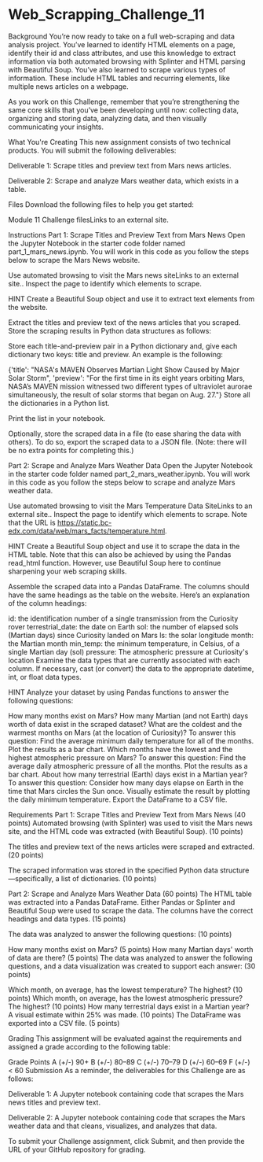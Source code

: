 # Web_Scrapping_Challenge_11
Background You’re now ready to take on a full web-scraping and data analysis project. You’ve learned to identify HTML elements on a page, identify their id and class attributes, and use this knowledge to extract information via both automated browsing with Splinter and HTML parsing with Beautiful Soup. You’ve also learned to scrape various types of information. These include HTML tables and recurring elements, like multiple news articles on a webpage.

As you work on this Challenge, remember that you’re strengthening the same core skills that you’ve been developing until now: collecting data, organizing and storing data, analyzing data, and then visually communicating your insights.

What You're Creating This new assignment consists of two technical products. You will submit the following deliverables:

Deliverable 1: Scrape titles and preview text from Mars news articles.

Deliverable 2: Scrape and analyze Mars weather data, which exists in a table.

Files Download the following files to help you get started:

Module 11 Challenge filesLinks to an external site.

Instructions Part 1: Scrape Titles and Preview Text from Mars News Open the Jupyter Notebook in the starter code folder named part_1_mars_news.ipynb. You will work in this code as you follow the steps below to scrape the Mars News website.

Use automated browsing to visit the Mars news siteLinks to an external site.. Inspect the page to identify which elements to scrape.

HINT Create a Beautiful Soup object and use it to extract text elements from the website.

Extract the titles and preview text of the news articles that you scraped. Store the scraping results in Python data structures as follows:

Store each title-and-preview pair in a Python dictionary and, give each dictionary two keys: title and preview. An example is the following:

{'title': "NASA's MAVEN Observes Martian Light Show Caused by Major Solar Storm", 'preview': "For the first time in its eight years orbiting Mars, NASA’s MAVEN mission witnessed two different types of ultraviolet aurorae simultaneously, the result of solar storms that began on Aug. 27."} Store all the dictionaries in a Python list.

Print the list in your notebook.

Optionally, store the scraped data in a file (to ease sharing the data with others). To do so, export the scraped data to a JSON file. (Note: there will be no extra points for completing this.)

Part 2: Scrape and Analyze Mars Weather Data Open the Jupyter Notebook in the starter code folder named part_2_mars_weather.ipynb. You will work in this code as you follow the steps below to scrape and analyze Mars weather data.

Use automated browsing to visit the Mars Temperature Data SiteLinks to an external site.. Inspect the page to identify which elements to scrape. Note that the URL is https://static.bc-edx.com/data/web/mars_facts/temperature.html.

HINT Create a Beautiful Soup object and use it to scrape the data in the HTML table. Note that this can also be achieved by using the Pandas read_html function. However, use Beautiful Soup here to continue sharpening your web scraping skills.

Assemble the scraped data into a Pandas DataFrame. The columns should have the same headings as the table on the website. Here’s an explanation of the column headings:

id: the identification number of a single transmission from the Curiosity rover terrestrial_date: the date on Earth sol: the number of elapsed sols (Martian days) since Curiosity landed on Mars ls: the solar longitude month: the Martian month min_temp: the minimum temperature, in Celsius, of a single Martian day (sol) pressure: The atmospheric pressure at Curiosity's location Examine the data types that are currently associated with each column. If necessary, cast (or convert) the data to the appropriate datetime, int, or float data types.

HINT Analyze your dataset by using Pandas functions to answer the following questions:

How many months exist on Mars? How many Martian (and not Earth) days worth of data exist in the scraped dataset? What are the coldest and the warmest months on Mars (at the location of Curiosity)? To answer this question: Find the average minimum daily temperature for all of the months. Plot the results as a bar chart. Which months have the lowest and the highest atmospheric pressure on Mars? To answer this question: Find the average daily atmospheric pressure of all the months. Plot the results as a bar chart. About how many terrestrial (Earth) days exist in a Martian year? To answer this question: Consider how many days elapse on Earth in the time that Mars circles the Sun once. Visually estimate the result by plotting the daily minimum temperature. Export the DataFrame to a CSV file.

Requirements Part 1: Scrape Titles and Preview Text from Mars News (40 points) Automated browsing (with Splinter) was used to visit the Mars news site, and the HTML code was extracted (with Beautiful Soup). (10 points)

The titles and preview text of the news articles were scraped and extracted. (20 points)

The scraped information was stored in the specified Python data structure—specifically, a list of dictionaries. (10 points)

Part 2: Scrape and Analyze Mars Weather Data (60 points) The HTML table was extracted into a Pandas DataFrame. Either Pandas or Splinter and Beautiful Soup were used to scrape the data. The columns have the correct headings and data types. (15 points)

The data was analyzed to answer the following questions: (10 points)

How many months exist on Mars? (5 points) How many Martian days' worth of data are there? (5 points) The data was analyzed to answer the following questions, and a data visualization was created to support each answer: (30 points)

Which month, on average, has the lowest temperature? The highest? (10 points) Which month, on average, has the lowest atmospheric pressure? The highest? (10 points) How many terrestrial days exist in a Martian year? A visual estimate within 25% was made. (10 points) The DataFrame was exported into a CSV file. (5 points)

Grading This assignment will be evaluated against the requirements and assigned a grade according to the following table:

Grade Points A (+/-) 90+ B (+/-) 80–89 C (+/-) 70–79 D (+/-) 60–69 F (+/-) < 60 Submission As a reminder, the deliverables for this Challenge are as follows:

Deliverable 1: A Jupyter notebook containing code that scrapes the Mars news titles and preview text.

Deliverable 2: A Jupyter notebook containing code that scrapes the Mars weather data and that cleans, visualizes, and analyzes that data.

To submit your Challenge assignment, click Submit, and then provide the URL of your GitHub repository for grading.
